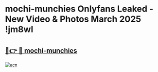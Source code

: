# mochi-munchies Onlyfans Leaked - New Video & Photos March 2025 !jm8wl

# <h2><a href="https://2f6tit.iuczelnia.edu.pl?title=mochi-munchies&ref=jm8wl">🔗👉 🔴 mochi-munchies</a></h2>

[![acn](https://github.com/user-attachments/assets/0f9c940e-d8b0-45ae-aac7-cd30a18b3e1c)](https://2f6tit.iuczelnia.edu.pl?title=mochi-munchies&ref=jm8wl)

